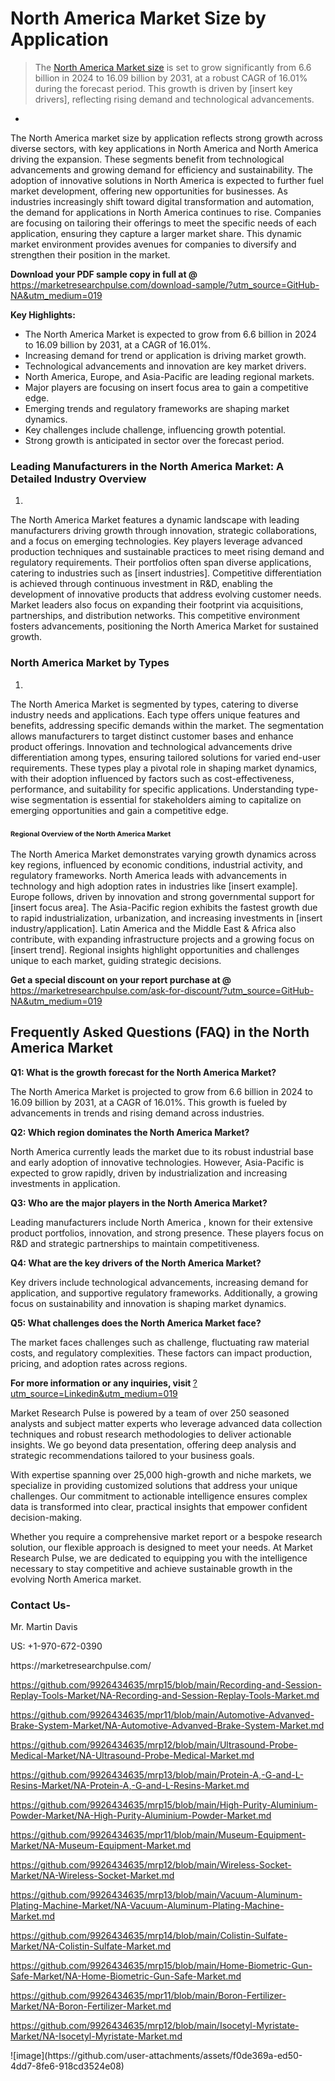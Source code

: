 <h1>North America  Market&nbsp;Size by Application</h1><blockquote><p>The <a href="https://marketresearchpulse.com/download-sample/?utm_source=GitHub-NA&amp;utm_medium=019">North America  Market size</a> is set to grow significantly from 6.6 billion in 2024 to 16.09 billion by 2031, at a robust CAGR of 16.01% during the forecast period. This growth is driven by [insert key drivers], reflecting rising demand and technological advancements.</p></blockquote><ul><li></li></ul><p>The North America  market size by application reflects strong growth across diverse sectors, with key applications in North America  and North America  driving the expansion. These segments benefit from technological advancements and growing demand for efficiency and sustainability. The adoption of innovative solutions in North America  is expected to further fuel market development, offering new opportunities for businesses. As industries increasingly shift toward digital transformation and automation, the demand for applications in North America  continues to rise. Companies are focusing on tailoring their offerings to meet the specific needs of each application, ensuring they capture a larger market share. This dynamic market environment provides avenues for companies to diversify and strengthen their position in the market.</p><p><strong>Download your PDF sample copy in full at @ </strong><a href="https://marketresearchpulse.com/download-sample/?utm_source=GitHub-NA&amp;utm_medium=019">https://marketresearchpulse.com/download-sample/?utm_source=GitHub-NA&amp;utm_medium=019</a></p><p><strong>Key Highlights: </strong></p><ul><li>The North America  Market is expected to grow from 6.6 billion in 2024 to 16.09 billion by 2031, at a CAGR of 16.01%.</li><li>Increasing demand for trend or application is driving market growth.</li><li>Technological advancements and innovation are key market drivers.</li><li>North America, Europe, and Asia-Pacific are leading regional markets.</li><li>Major players are focusing on insert focus area to gain a competitive edge.</li><li>Emerging trends and regulatory frameworks are shaping market dynamics.</li><li>Key challenges include challenge, influencing growth potential.</li><li>Strong growth is anticipated in sector over the forecast period.</li></ul><h3>Leading Manufacturers in the North America  Market: A Detailed Industry Overview</h3><ol><li></li></ol><div class="flex max-w-full flex-col flex-grow"><div class="min-h-8 text-message flex w-full flex-col items-end gap-2 whitespace-normal break-words [.text-message+&amp;]:mt-5" dir="auto" data-message-author-role="assistant" data-message-id="fd8432e4-4910-450d-b182-61b7bfb0a01f" data-message-model-slug="gpt-4o"><div class="flex w-full flex-col gap-1 empty:hidden first:pt-[3px]"><div class="markdown prose w-full break-words dark:prose-invert light"><p>The North America  Market features a dynamic landscape with leading manufacturers driving growth through innovation, strategic collaborations, and a focus on emerging technologies. Key players leverage advanced production techniques and sustainable practices to meet rising demand and regulatory requirements. Their portfolios often span diverse applications, catering to industries such as [insert industries]. Competitive differentiation is achieved through continuous investment in R&amp;D, enabling the development of innovative products that address evolving customer needs. Market leaders also focus on expanding their footprint via acquisitions, partnerships, and distribution networks. This competitive environment fosters advancements, positioning the North America  Market for sustained growth.</p></div></div></div></div><h3>North America  Market by Types</h3><ol><li></li></ol><div class="flex max-w-full flex-col flex-grow"><div class="min-h-8 text-message flex w-full flex-col items-end gap-2 whitespace-normal break-words [.text-message+&amp;]:mt-5" dir="auto" data-message-author-role="assistant" data-message-id="084470be-0bb7-4664-bddf-5156b4f41249" data-message-model-slug="gpt-4o-mini"><div class="flex w-full flex-col gap-1 empty:hidden first:pt-[3px]"><div class="markdown prose w-full break-words dark:prose-invert light"><p>The North America  Market is segmented by types, catering to diverse industry needs and applications. Each type offers unique features and benefits, addressing specific demands within the market. The segmentation allows manufacturers to target distinct customer bases and enhance product offerings. Innovation and technological advancements drive differentiation among types, ensuring tailored solutions for varied end-user requirements. These types play a pivotal role in shaping market dynamics, with their adoption influenced by factors such as cost-effectiveness, performance, and suitability for specific applications. Understanding type-wise segmentation is essential for stakeholders aiming to capitalize on emerging opportunities and gain a competitive edge.</p></div></div></div></div><h3><span style="font-size: 11px;">Regional Overview of the North America  Market</span></h3><div class="flex max-w-full flex-col flex-grow"><div class="min-h-8 text-message flex w-full flex-col items-end gap-2 whitespace-normal break-words [.text-message+&amp;]:mt-5" dir="auto" data-message-author-role="assistant" data-message-id="e9038762-ce64-4e30-91c9-9bd413514231" data-message-model-slug="gpt-4o-mini"><div class="flex w-full flex-col gap-1 empty:hidden first:pt-[3px]"><div class="markdown prose w-full break-words dark:prose-invert light"><p>The North America  Market demonstrates varying growth dynamics across key regions, influenced by economic conditions, industrial activity, and regulatory frameworks. North America leads with advancements in technology and high adoption rates in industries like [insert example]. Europe follows, driven by innovation and strong governmental support for [insert focus area]. The Asia-Pacific region exhibits the fastest growth due to rapid industrialization, urbanization, and increasing investments in [insert industry/application]. Latin America and the Middle East &amp; Africa also contribute, with expanding infrastructure projects and a growing focus on [insert trend]. Regional insights highlight opportunities and challenges unique to each market, guiding strategic decisions.</p></div></div></div></div><p><strong>Get a special discount on your report purchase at @ </strong><a href="https://marketresearchpulse.com/ask-for-discount/?utm_source=GitHub-NA&amp;utm_medium=019">https://marketresearchpulse.com/ask-for-discount/?utm_source=GitHub-NA&amp;utm_medium=019</a></p><h2>Frequently Asked Questions (FAQ) in the North America  Market</h2><p><strong>Q1: What is the growth forecast for the North America  Market?</strong></p><p>The North America  Market is projected to grow from 6.6 billion in 2024 to 16.09 billion by 2031, at a CAGR of 16.01%. This growth is fueled by advancements in trends and rising demand across industries.</p><p><strong>Q2: Which region dominates the North America  Market?</strong></p><p>North America currently leads the market due to its robust industrial base and early adoption of innovative technologies. However, Asia-Pacific is expected to grow rapidly, driven by industrialization and increasing investments in application.</p><p><strong>Q3: Who are the major players in the North America  Market?</strong></p><p>Leading manufacturers include North America , known for their extensive product portfolios, innovation, and strong presence. These players focus on R&amp;D and strategic partnerships to maintain competitiveness.</p><p><strong>Q4: What are the key drivers of the North America  Market?</strong></p><p>Key drivers include technological advancements, increasing demand for application, and supportive regulatory frameworks. Additionally, a growing focus on sustainability and innovation is shaping market dynamics.</p><p><strong>Q5: What challenges does the North America  Market face?</strong></p><p>The market faces challenges such as challenge, fluctuating raw material costs, and regulatory complexities. These factors can impact production, pricing, and adoption rates across regions.</p><p><strong>For more information or any inquiries, visit&nbsp;</strong><a href="?utm_source=Linkedin&utm_medium=019">?utm_source=Linkedin&utm_medium=019</a></p><p>Market Research Pulse is powered by a team of over 250 seasoned analysts and subject matter experts who leverage advanced data collection techniques and robust research methodologies to deliver actionable insights. We go beyond data presentation, offering deep analysis and strategic recommendations tailored to your business goals.</p><p>With expertise spanning over 25,000 high-growth and niche markets, we specialize in providing customized solutions that address your unique challenges. Our commitment to actionable intelligence ensures complex data is transformed into clear, practical insights that empower confident decision-making.</p><p>Whether you require a comprehensive market report or a bespoke research solution, our flexible approach is designed to meet your needs. At Market Research Pulse, we are dedicated to equipping you with the intelligence necessary to stay competitive and achieve sustainable growth in the evolving North America  market.</p><h3><strong>Contact Us-</strong></h3><p>Mr. Martin Davis</p><p>US: +1-970-672-0390</p><p>https://marketresearchpulse.com/</p><p><a href="https://github.com/9926434635/mrp15/blob/main/Recording-and-Session-Replay-Tools-Market/NA-Recording-and-Session-Replay-Tools-Market.md">https://github.com/9926434635/mrp15/blob/main/Recording-and-Session-Replay-Tools-Market/NA-Recording-and-Session-Replay-Tools-Market.md</a></p><p><a href="https://github.com/9926434635/mpr11/blob/main/Automotive-Advanved-Brake-System-Market/NA-Automotive-Advanved-Brake-System-Market.md">https://github.com/9926434635/mpr11/blob/main/Automotive-Advanved-Brake-System-Market/NA-Automotive-Advanved-Brake-System-Market.md</a></p><p><a href="https://github.com/9926434635/mrp12/blob/main/Ultrasound-Probe-Medical-Market/NA-Ultrasound-Probe-Medical-Market.md">https://github.com/9926434635/mrp12/blob/main/Ultrasound-Probe-Medical-Market/NA-Ultrasound-Probe-Medical-Market.md</a></p><p><a href="https://github.com/9926434635/mrp13/blob/main/Protein-A,-G-and-L-Resins-Market/NA-Protein-A,-G-and-L-Resins-Market.md">https://github.com/9926434635/mrp13/blob/main/Protein-A,-G-and-L-Resins-Market/NA-Protein-A,-G-and-L-Resins-Market.md</a></p><p><a href="https://github.com/9926434635/mrp15/blob/main/High-Purity-Aluminium-Powder-Market/NA-High-Purity-Aluminium-Powder-Market.md">https://github.com/9926434635/mrp15/blob/main/High-Purity-Aluminium-Powder-Market/NA-High-Purity-Aluminium-Powder-Market.md</a></p><p><a href="https://github.com/9926434635/mpr11/blob/main/Museum-Equipment-Market/NA-Museum-Equipment-Market.md">https://github.com/9926434635/mpr11/blob/main/Museum-Equipment-Market/NA-Museum-Equipment-Market.md</a></p><p><a href="https://github.com/9926434635/mrp12/blob/main/Wireless-Socket-Market/NA-Wireless-Socket-Market.md">https://github.com/9926434635/mrp12/blob/main/Wireless-Socket-Market/NA-Wireless-Socket-Market.md</a></p><p><a href="https://github.com/9926434635/mrp13/blob/main/Vacuum-Aluminum-Plating-Machine-Market/NA-Vacuum-Aluminum-Plating-Machine-Market.md">https://github.com/9926434635/mrp13/blob/main/Vacuum-Aluminum-Plating-Machine-Market/NA-Vacuum-Aluminum-Plating-Machine-Market.md</a></p><p><a href="https://github.com/9926434635/mrp14/blob/main/Colistin-Sulfate-Market/NA-Colistin-Sulfate-Market.md">https://github.com/9926434635/mrp14/blob/main/Colistin-Sulfate-Market/NA-Colistin-Sulfate-Market.md</a></p><p><a href="https://github.com/9926434635/mrp15/blob/main/Home-Biometric-Gun-Safe-Market/NA-Home-Biometric-Gun-Safe-Market.md">https://github.com/9926434635/mrp15/blob/main/Home-Biometric-Gun-Safe-Market/NA-Home-Biometric-Gun-Safe-Market.md</a></p><p><a href="https://github.com/9926434635/mpr11/blob/main/Boron-Fertilizer-Market/NA-Boron-Fertilizer-Market.md">https://github.com/9926434635/mpr11/blob/main/Boron-Fertilizer-Market/NA-Boron-Fertilizer-Market.md</a></p><p><a href="https://github.com/9926434635/mrp12/blob/main/Isocetyl-Myristate-Market/NA-Isocetyl-Myristate-Market.md">https://github.com/9926434635/mrp12/blob/main/Isocetyl-Myristate-Market/NA-Isocetyl-Myristate-Market.md</a></p>
![image](https://github.com/user-attachments/assets/f0de369a-ed50-4dd7-8fe6-918cd3524e08)
